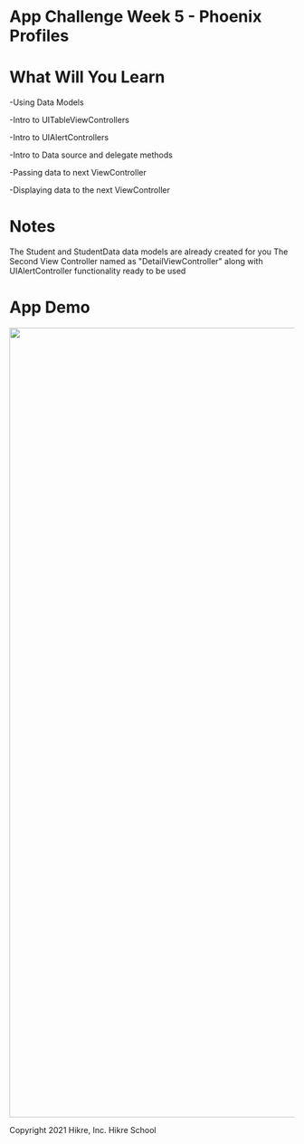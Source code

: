 # App Challenge Week 5 - Phoenix Profiles

# What Will You Learn

-Using Data Models

-Intro to UITableViewControllers

-Intro to UIAlertControllers

-Intro to Data source and delegate methods

-Passing data to next ViewController

-Displaying data to the next ViewController


# Notes
The Student and StudentData data models are already created for you
The Second View Controller named as "DetailViewController" along with UIAlertController functionality ready to be used

# App Demo
 
 <img src="/obs-recording-2.0.gif" width="712" height="1396"/>


Copyright 2021 Hikre, Inc. Hikre School
